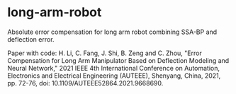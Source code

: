 # long-arm-robot
Absolute error compensation for long arm robot combining SSA-BP and deflection error.

Paper with code:
H. Li, C. Fang, J. Shi, B. Zeng and C. Zhou, "Error Compensation for Long Arm Manipulator Based on Deflection Modeling and Neural Network," 2021 IEEE 4th International Conference on Automation, Electronics and Electrical Engineering (AUTEEE), Shenyang, China, 2021, pp. 72-76, doi: 10.1109/AUTEEE52864.2021.9668690.
